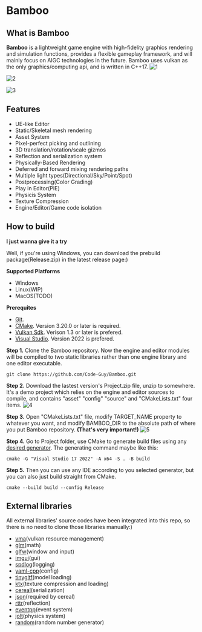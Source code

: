 

# Bamboo

## What is Bamboo
**Bamboo** is a lightweight game engine with high-fidelity graphics rendering and simulation functions, provides a flexible gameplay framework, and will mainly focus on AIGC technologies in the future. Bamboo uses vulkan as the only graphics/computing api, and is written in C++17.
![1](snapshot/robot.png)

![2](snapshot/sponza.png)

![3](snapshot/city.png)

## Features
- UE-like Editor
- Static/Skeletal mesh rendering
- Asset System
- Pixel-perfect picking and outlining
- 3D translation/rotation/scale gizmos
- Reflection and serialization system
- Physically-Based Rendering
- Deferred and forward mixing rendering paths
- Multiple light types(Directional/Sky/Point/Spot)
- Postprocessing(Color Grading)
- Play in Editor(PIE)
- Physicis System
- Texture Compression
- Engine/Editor/Game code isolation

## How to build
**I just wanna give it a try**

Well, if you're using Windows, you can download the prebuild package(Release.zip) in the latest release page:)

**Supported Platforms**
- Windows
- Linux(WIP)
- MacOS(TODO)

**Prerequites**
- [Git](http://git-scm.com/downloads).
- [CMake](https://cmake.org/download/). Version 3.20.0 or later is required.
- [Vulkan Sdk](https://www.lunarg.com/vulkan-sdk/). Verison 1.3 or later is prefered.
- [Visual Studio](https://visualstudio.microsoft.com/). Version 2022 is prefered.

**Step 1.** Clone the Bamboo repository. Now the engine and editor modules will be compiled to two static libraries rather than one engine library and one editor executable.

```shell
git clone https://github.com/Code-Guy/Bamboo.git
```

**Step 2.** Download the lastest version's Project.zip file, unzip to somewhere. It's a demo project which relies on the engine and editor sources to compile, and contains "asset" "config" "source" and "CMakeLists.txt" four items.
![4](snapshot/project_files.png)

**Step 3.** Open "CMakeLists.txt" file, modify TARGET_NAME property to whatever you want, and modify BAMBOO_DIR to the absolute path of where you put Bamboo repository. **(That's very important!)**
![5](snapshot/cmakelists_properties.png)

**Step 4.** Go to Project folder, use CMake to generate build files using any [desired generator](https://cmake.org/cmake/help/latest/manual/cmake-generators.7.html). The generating command maybe like this:

```shell
cmake -G "Visual Studio 17 2022" -A x64 -S . -B build
```

**Step 5.** Then you can use any IDE according to you selected generator, but you can also just build straight from CMake.

```shell
cmake --build build --config Release
```

## External libraries
All external libraries' source codes have been integrated into this repo, so there is no need to clone those libraries manually:)
- [vma](https://gpuopen.com/vulkan-memory-allocator/)(vulkan resource management)
- [glm](https://glm.g-truc.net/0.9.9/)(math)
- [glfw](https://www.glfw.org/)(window and input)
- [imgui](https://www.dearimgui.com/)(gui)
- [spdlog](https://github.com/gabime/spdlog)(logging)
- [yaml-cpp](https://github.com/jbeder/yaml-cpp)(config)
- [tinygltf](https://github.com/syoyo/tinygltf)(model loading)
- [ktx](https://github.com/KhronosGroup/KTX-Software)(texture compression and loading)
- [cereal](https://uscilab.github.io/cereal/)(serialization)
- [json](https://www.json.org/json-en.html)(required by cereal)
- [rttr](https://www.rttr.org/)(reflection)
- [eventpp](https://github.com/wqking/eventpp)(event system)
- [jolt](https://github.com/jrouwe/JoltPhysics)(physics system)
- [random](https://github.com/effolkronium/random)(random number generator)
